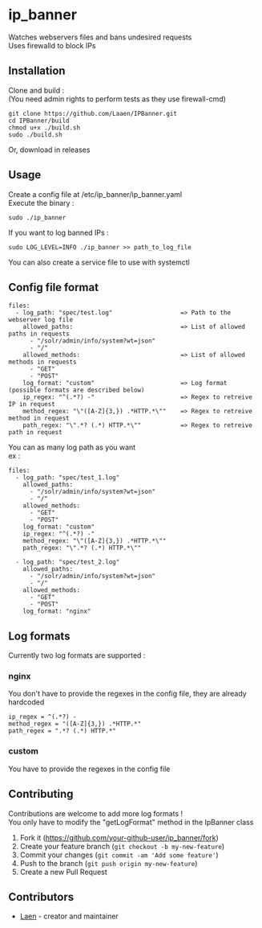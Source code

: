# ip_banner

Watches webservers files and bans undesired requests  
Uses firewalld to block IPs

## Installation

Clone and build :  
(You need admin rights to perform tests as they use firewall-cmd)  
```
git clone https://github.com/Laaen/IPBanner.git
cd IPBanner/build
chmod u+x ./build.sh
sudo ./build.sh
```

Or, download in releases

## Usage

Create a config file at /etc/ip_banner/ip_banner.yaml  
Execute the binary : 
```
sudo ./ip_banner  
```
If you want to log banned IPs :  
```
sudo LOG_LEVEL=INFO ./ip_banner >> path_to_log_file
```

You can also create a service file to use with systemctl  

## Config file format

```
files:
  - log_path: "spec/test.log"                   => Path to the webserver log file
    allowed_paths:                              => List of allowed paths in requests
      - "/solr/admin/info/system?wt=json" 
      - "/"
    allowed_methods:                            => List of allowed methods in requests
      - "GET"
      - "POST"
    log_format: "custom"                        => Log format (possible formats are described below)
    ip_regex: "^(.*?) -"                        => Regex to retreive IP in request
    method_regex: "\"([A-Z]{3,}) .*HTTP.*\""    => Regex to retreive method in request
    path_regex: "\".*? (.*) HTTP.*\""           => Regex to retreive path in request
```

You can as many log path as you want  
ex :

```
files:
  - log_path: "spec/test_1.log"
    allowed_paths: 
      - "/solr/admin/info/system?wt=json"
      - "/"
    allowed_methods:
      - "GET"
      - "POST"
    log_format: "custom"
    ip_regex: "^(.*?) -"
    method_regex: "\"([A-Z]{3,}) .*HTTP.*\""
    path_regex: "\".*? (.*) HTTP.*\""

  - log_path: "spec/test_2.log"
    allowed_paths: 
      - "/solr/admin/info/system?wt=json"
      - "/"
    allowed_methods:
      - "GET"
      - "POST"
    log_format: "nginx"
```

## Log formats

Currently two log formats are supported :

### nginx 
You don't have to provide the regexes in the config file, they are already hardcoded  

```
ip_regex = ^(.*?) -  
method_regex = "([A-Z]{3,}) .*HTTP.*"  
path_regex = ".*? (.*) HTTP.*"  
```

### custom
You have to provide the regexes in the config file  

## Contributing

Contributions are welcome to add more log formats !  
You only have to modify the "getLogFormat" method in the IpBanner class  

1. Fork it (<https://github.com/your-github-user/ip_banner/fork>)
2. Create your feature branch (`git checkout -b my-new-feature`)
3. Commit your changes (`git commit -am 'Add some feature'`)
4. Push to the branch (`git push origin my-new-feature`)
5. Create a new Pull Request

## Contributors

- [Laen](https://github.com/Laaen) - creator and maintainer
